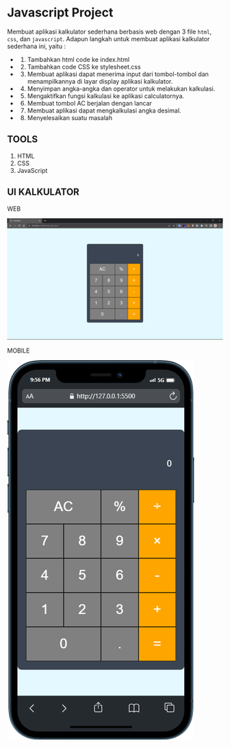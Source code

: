 # Javascript Project

Membuat aplikasi kalkulator sederhana berbasis web dengan 3 file `html`, `css`, dan `javascript`. Adapun langkah untuk membuat aplikasi kalkulator sederhana ini, yaitu :

- 1. Tambahkan html code ke index.html
- 2. Tambahkan code CSS ke stylesheet.css
- 3. Membuat aplikasi dapat menerima input dari tombol-tombol dan menampilkannya di layar display aplikasi kalkulator.
- 4. Menyimpan angka-angka dan operator untuk melakukan kalkulasi.
- 5. Mengaktifkan fungsi kalkulasi ke aplikasi calculatornya.
- 6. Membuat tombol AC berjalan dengan lancar
- 7. Membuat aplikasi dapat mengkalkulasi angka desimal.
- 8. Menyelesaikan suatu masalah

## TOOLS

1. HTML
2. CSS
3. JavaScript

## UI KALKULATOR

WEB

![image](/screenshot/UI%20kalkulator.png)

MOBILE

![image](screenshot/mobile.png)
